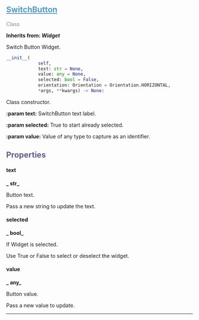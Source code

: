 

## <h2 style="color: #5697bf;"><u>SwitchButton</u></h2>

<span style="color: #888;">Class</span>

**Inherits from: _Widget_**

Switch Button Widget.

```python
__init__(
            self,
            text: str = None,
            value: any = None,
            selected: bool = False,
            orientation: Orientation = Orientation.HORIZONTAL,
            *args, **kwargs) -> None:
```

Class constructor.



**:param text:** SwitchButton text label.


**:param selected:** True to start already selected.


**:param value:** Value of any type to capture as an identifier.


### <h2 style="color: #5e5d84;">Properties</h2>

#### text

**_  str_**

Button text.

Pass a new string to update the text.



#### selected

**_  bool_**

If Widget is selected.

Use True or False to select or deselect the widget.



#### value

**_  any_**

Button value.

Pass a new value to update.



---